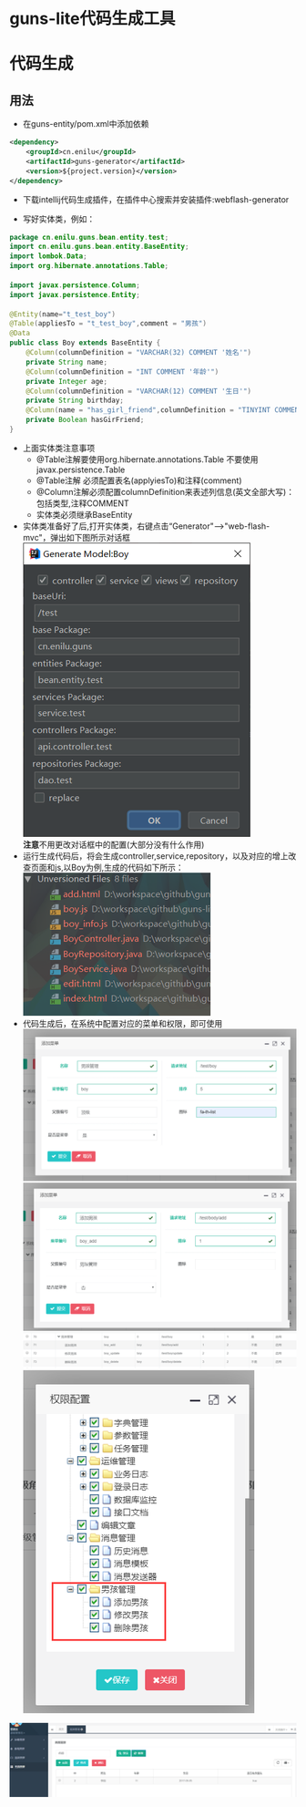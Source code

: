 # guns-lite代码生成工具
# 代码生成

## 用法
- 在guns-entity/pom.xml中添加依赖
```xml
<dependency>
    <groupId>cn.enilu</groupId>
    <artifactId>guns-generator</artifactId>
    <version>${project.version}</version>
</dependency>
```
- 下载intellij代码生成插件，在插件中心搜索并安装插件:webflash-generator

- 写好实体类，例如：
```java
package cn.enilu.guns.bean.entity.test;
import cn.enilu.guns.bean.entity.BaseEntity;
import lombok.Data;
import org.hibernate.annotations.Table;

import javax.persistence.Column;
import javax.persistence.Entity;
 
@Entity(name="t_test_boy")
@Table(appliesTo = "t_test_boy",comment = "男孩")
@Data
public class Boy extends BaseEntity {
    @Column(columnDefinition = "VARCHAR(32) COMMENT '姓名'")
    private String name;
    @Column(columnDefinition = "INT COMMENT '年龄'")
    private Integer age;
    @Column(columnDefinition = "VARCHAR(12) COMMENT '生日'")
    private String birthday;
    @Column(name = "has_girl_friend",columnDefinition = "TINYINT COMMENT '是否有女朋友'")
    private Boolean hasGirFriend;
}
``` 
- 上面实体类注意事项
    - @Table注解要使用org.hibernate.annotations.Table 不要使用javax.persistence.Table
    - @Table注解 必须配置表名(applyiesTo)和注释(comment)
    - @Column注解必须配置columnDefinition来表述列信息(英文全部大写)：包括类型,注释COMMENT
    - 实体类必须继承BaseEntity
- 实体类准备好了后,打开实体类，右键点击“Generator"-->"web-flash-mvc"，弹出如下图所示对话框
![code-generator](./doc/code-generate.png)    
**注意**不用更改对话框中的配置(大部分没有什么作用)
- 运行生成代码后，将会生成controller,service,repository，以及对应的增上改查页面和js,以Boy为例,生成的代码如下所示：
![generate-result](./doc/generate-result.png)
- 代码生成后，在系统中配置对应的菜单和权限，即可使用
![菜单配置](./doc/menu1.png)
![菜单配置](./doc/menu2.png)
![菜单配置](./doc/menu-list.png)
![权限配置](./doc/role.png)

![功能预览](./doc/boy.png)
